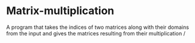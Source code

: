 # Matrix-multiplication
A program that takes the indices of two matrices along with their domains from the input and gives the matrices resulting from their multiplication /
